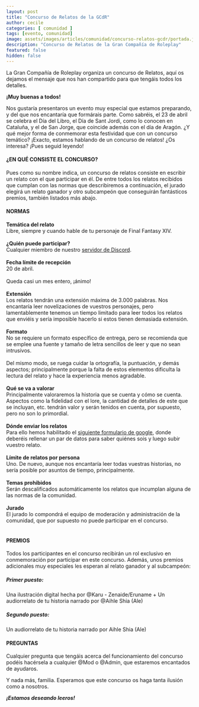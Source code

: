 ```yaml
---
layout: post
title: "Concurso de Relatos de la GCdR"
author: cecile
categories: [ comunidad ]
tags: [evento, comunidad]
image: assets/images/articles/comunidad/concurso-relatos-gcdr/portada.jpg
description: "Concurso de Relatos de la Gran Compañía de Roleplay"
featured: false
hidden: false
---
```


La Gran Compañía de Roleplay organiza un concurso de Relatos, aquí os dejamos el mensaje que nos han compartido para que tengáis todos los detalles. 

**¡Muy buenas a todos!**
 
Nos gustaría presentaros un evento muy especial que estamos preparando, y del que nos encantaría que formárais parte. Como sabréis, el 23 de abril se celebra el Día del Libro, el Día de Sant Jordi, como lo conocen en Cataluña, y el de San Jorge, que coincide además con el día de Aragón. ¿Y qué mejor forma de conmemorar esta festividad que con un concurso temático? ¡Exacto, estamos hablando de un concurso de relatos! ¿Os interesa? ¡Pues seguid leyendo! 

#### ¿EN QUÉ CONSISTE EL CONCURSO? 

Pues como su nombre indica, un concurso de relatos consiste en escribir un relato con el que participar en él. De entre todos los relatos recibidos que cumplan con las normas que describiremos a continuación, el jurado elegirá un relato ganador y otro subcampeón que conseguirán fantásticos premios, también listados más abajo. 

####  NORMAS 

<div class="card">
  <div class="card-header">
     <b>Temática del relato</b>
  </div>
  <div class="card-body">
    Libre, siempre y cuando hable de tu personaje de Final Fantasy XIV.
  </div>
</div>

<br/>

<div class="card">
  <div class="card-header">
     <b>¿Quién puede participar?</b>
  </div>
  <div class="card-body">
    Cualquier miembro de nuestro <a href="https://discord.gg/sUbcwfc5em" target="_blank">servidor de Discord</a>.
  </div>
</div>

<br/>

<div class="card">
  <div class="card-header">
     <b>Fecha límite de recepción</b>
  </div>
  <div class="card-body">
    20 de abril.<br/>
    <br/>
    Queda casi un mes entero, ¡ánimo! 
  </div>
</div>

<br/>

<div class="card">
  <div class="card-header">
     <b>Extensión</b>
  </div>
  <div class="card-body">
    Los relatos tendrán una extensión máxima de 3.000 palabras. Nos encantaría leer novelizaciones de vuestros personajes, pero lamentablemente tenemos un tiempo limitado para leer todos los relatos que enviéis y sería imposible hacerlo si estos tienen demasiada extensión. 
  </div>
</div>

<br/>

<div class="card">
  <div class="card-header">
     <b>Formato</b>
  </div>
  <div class="card-body">
    No se requiere un formato específico de entrega, pero se recomienda que se emplee una fuente y tamaño de letra sencillos de leer y que no sean intrusivos.<br/>
    <br/>
    Del mismo modo, se ruega cuidar la ortografía, la puntuación, y demás aspectos; principalmente porque la falta de estos elementos dificulta la lectura del relato y hace la experiencia menos agradable. 
  </div>
</div>

<br/>

<div class="card">
  <div class="card-header">
     <b>Qué se va a valorar</b>
  </div>
  <div class="card-body">
    Principalmente valoraremos la historia que se cuenta y cómo se cuenta. Aspectos como la fidelidad con el lore, la cantidad de detalles de este que se incluyan, etc. tendrán valor y serán tenidos en cuenta, por supuesto, pero no son lo primordial. 
  </div>
</div>

<br/>

<div class="card">
  <div class="card-header">
     <b>Dónde enviar los relatos</b>
  </div>
  <div class="card-body">
    Para ello hemos habilitado el <a href="https://forms.gle/vrz23tj1y6QLanLK9" target="_blank">siguiente formulario de google</a>, donde deberéis rellenar un par de datos para saber quiénes sois y luego subir vuestro relato. 
  </div>
</div>

<br/>

<div class="card">
  <div class="card-header">
     <b>Límite de relatos por persona</b>
  </div>
  <div class="card-body">
    Uno. De nuevo, aunque nos encantaría leer todas vuestras historias, no sería posible por asuntos de tiempo, principalmente. 
  </div>
</div>

<br/>

<div class="card">
  <div class="card-header">
     <b>Temas prohibidos</b>
  </div>
  <div class="card-body">
    Serán descalificados automáticamente los relatos que incumplan alguna de las normas de la comunidad.
  </div>
</div>

<br/>

<div class="card">
  <div class="card-header">
     <b>Jurado</b>
  </div>
  <div class="card-body">
    El jurado lo compondrá el equipo de moderación y administración de la comunidad, que por supuesto no puede participar en el concurso.
  </div>
</div>

<br/>

#### PREMIOS

Todos los participantes en el concurso recibirán un rol exclusivo en conmemoración por participar en este concurso. Además, unos premios adicionales muy especiales les esperan al relato ganador y al subcampeón: 

##### Primer puesto: 
Una ilustración digital hecha por @Karu - Zenaide/Eruname + Un audiorrelato de tu historia narrado por @Aihle Shia (Ale)

##### Segundo puesto: 
Un audiorrelato de tu historia narrado por Aihle Shia (Ale)

####  PREGUNTAS

Cualquier pregunta que tengáis acerca del funcionamiento del concurso podéis hacérsela a cualquier @Mod o @Admin, que estaremos encantados de ayudaros. 

Y nada más, familia. Esperamos que este concurso os haga tanta ilusión como a nosotros. 

***¡Estamos deseando leeros!***
